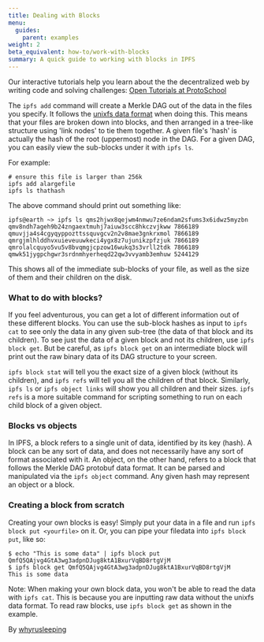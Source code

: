 ```yaml
---
title: Dealing with Blocks
menu:
  guides:
    parent: examples
weight: 2
beta_equivalent: how-to/work-with-blocks
summary: A quick guide to working with blocks in IPFS
---
```


<div class="alert alert-info">
Our interactive tutorials help you learn about the the decentralized web by writing code and solving challenges:
<a class="button button-primary" href="https://proto.school/#/tutorials" role="button" target="_blank">Open Tutorials at ProtoSchool</a> &nbsp;<i class="fa fa-external-link-square-alt"></i>
</div>

The `ipfs add` command will create a Merkle DAG out of the data in the files you specify. It follows the [unixfs data format](https://github.com/ipfs/go-unixfs/blob/master/pb/unixfs.proto) when doing this. This means that your files are broken down into blocks, and then arranged in a tree-like structure using 'link nodes' to tie them together. A given file's 'hash' is actually the hash of the root (uppermost) node in the DAG. For a given DAG, you can easily view the sub-blocks under it with `ipfs ls`.

For example:
```
# ensure this file is larger than 256k
ipfs add alargefile
ipfs ls thathash
```

The above command should print out something like:
```
ipfs@earth ~> ipfs ls qms2hjwx8qejwm4nmwu7ze6ndam2sfums3x6idwz5myzbn
qmv8ndh7ageh9b24zngaextmuhj7aiuw3scc8hkczvjkww 7866189
qmuvjja4s4cgyqyppozttssquvgcv2n2v8mae3gnkrxmol 7866189
qmrgjmlhlddhvxuieveuuwkeci4ygx8z7ujunikzpfzjuk 7866189
qmrolalcquyo5vu5v8bvqmgjcpzow16wukq3s3vrll2tdk 7866189
qmwk51jygpchgwr3srdnmhyerheqd22qw3vvyamb3emhuw 5244129
```

This shows all of the immediate sub-blocks of your file, as well as the size of them and their children on the disk.

### What to do with blocks?
If you feel adventurous, you can get a lot of different information out of these different blocks. You can use the sub-block hashes as input to `ipfs cat` to see only the data in any given sub-tree (the data of that block and its children). To see just the data of a given block and not its children, use `ipfs block get`. But be careful, as `ipfs block get` on an intermediate block will print out the raw binary data of its DAG structure to your screen.

`ipfs block stat` will tell you the exact size of a given block (without its children), and `ipfs refs` will tell you all the children of that block. Similarly, `ipfs ls` or `ipfs object links` will show you all children and their sizes. `ipfs refs` is a more suitable command for scripting something to run on each child block of a given object.

### Blocks vs objects
In IPFS, a block refers to a single unit of data, identified by its key (hash). A block can be any sort of data, and does not necessarily have any sort of format associated with it. An object, on the other hand, refers to a block that follows the Merkle DAG protobuf data format. It can be parsed and manipulated via the `ipfs object` command. Any given hash may represent an object or a block.

### Creating a block from scratch
Creating your own blocks is easy! Simply put your data in a file and run `ipfs block put <yourfile>` on it. Or, you can pipe your filedata into `ipfs block put`, like so:

```
$ echo "This is some data" | ipfs block put
QmfQ5QAjvg4GtA3wg3adpnDJug8ktA1BxurVqBD8rtgVjM
$ ipfs block get QmfQ5QAjvg4GtA3wg3adpnDJug8ktA1BxurVqBD8rtgVjM
This is some data
```
Note: When making your own block data, you won't be able to read the data with `ipfs cat`. This is because you are inputting raw data without the unixfs data format. To read raw blocks, use `ipfs block get` as shown in the example.

By [whyrusleeping](http://github.com/whyrusleeping)
